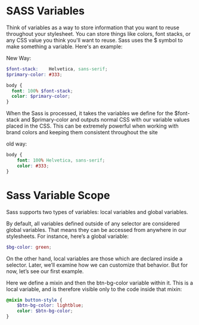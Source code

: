 # SASS Variables


Think of variables as a way to store information that you want to reuse throughout your stylesheet. You can store things like colors, font stacks, or any CSS value you think you'll want to reuse. Sass uses the $ symbol to make something a variable. Here's an example:

New Way:

```scss
$font-stack:    Helvetica, sans-serif;
$primary-color: #333;

body {
  font: 100% $font-stack;
  color: $primary-color;
}

```

When the Sass is processed, it takes the variables we define for the $font-stack and $primary-color and outputs normal CSS with our variable values placed in the CSS. This can be extremely powerful when working with brand colors and keeping them consistent throughout the site

old way:

```css
body {
    font: 100% Helvetica, sans-serif;
    color: #333;
}
```
# Sass Variable Scope

Sass supports two types of variables: local variables and global variables.

By default, all variables defined outside of any selector are considered global variables. That means they can be accessed from anywhere in our stylesheets. For instance, here’s a global variable:

``` scss
$bg-color: green;
```


On the other hand, local variables are those which are declared inside a selector. Later, we’ll examine how we can customize that behavior. But for now, let’s see our first example.

Here we define a mixin and then the btn-bg-color variable within it. This is a local variable, and is therefore visible only to the code inside that mixin:

``` scss
@mixin button-style {
    $btn-bg-color: lightblue;
    color: $btn-bg-color;
}
```
